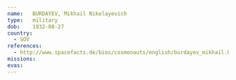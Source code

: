 ```yaml
---
name:	BURDAYEV, Mikhail Nikolayevich
type:	military
dob:	1932-08-27
country:
  - SOV
references:
  - http://www.spacefacts.de/bios/cosmonauts/english/burdayev_mikhail.htm
missions:
evas:
---
```

